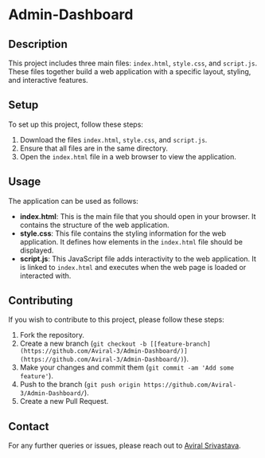# Admin-Dashboard

## Description
This project includes three main files: `index.html`, `style.css`, and `script.js`. These files together build a web application with a specific layout, styling, and interactive features.

## Setup
To set up this project, follow these steps:

1. Download the files `index.html`, `style.css`, and `script.js`.
2. Ensure that all files are in the same directory.
3. Open the `index.html` file in a web browser to view the application.

## Usage
The application can be used as follows:

- **index.html**: This is the main file that you should open in your browser. It contains the structure of the web application.
- **style.css**: This file contains the styling information for the web application. It defines how elements in the `index.html` file should be displayed.
- **script.js**: This JavaScript file adds interactivity to the web application. It is linked to `index.html` and executes when the web page is loaded or interacted with.

## Contributing
If you wish to contribute to this project, please follow these steps:

1. Fork the repository.
2. Create a new branch (`git checkout -b [[feature-branch](https://github.com/Aviral-3/Admin-Dashboard/)](https://github.com/Aviral-3/Admin-Dashboard/)`).
3. Make your changes and commit them (`git commit -am 'Add some feature'`).
4. Push to the branch (`git push origin https://github.com/Aviral-3/Admin-Dashboard/`).
5. Create a new Pull Request.


## Contact
For any further queries or issues, please reach out to [Aviral Srivastava](mailto:aviralsrivastava2020@vitbhopal.ac.in).
